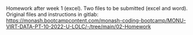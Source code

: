 Homework after week 1 (excel). Two files to be submitted (excel and word). Original files and instructions in gitlab:
https://monash.bootcampcontent.com/monash-coding-bootcamp/MONU-VIRT-DATA-PT-10-2022-U-LOLC/-/tree/main/02-Homework
